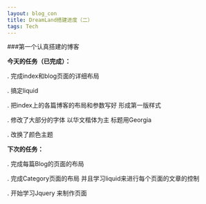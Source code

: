 ```yaml
---
layout: blog_con
title: DreamLand搭建进度（二）
tags: Tech	
---
```


###第一个认真搭建的博客

__今天的任务（已完成）：__

. 完成index和blog页面的详细布局

. 搞定liquid

. 把index上的各篇博客的布局和参数写好 形成第一版样式 

. 修改了大部分的字体 以华文楷体为主 标题用Georgia

. 改换了颜色主题


__下次的任务：__

. 完成每篇Blog的页面的布局  

. 完成Category页面的布局 并且学习liquid来进行每个页面的文章的控制

. 开始学习Jquery 来制作页面




